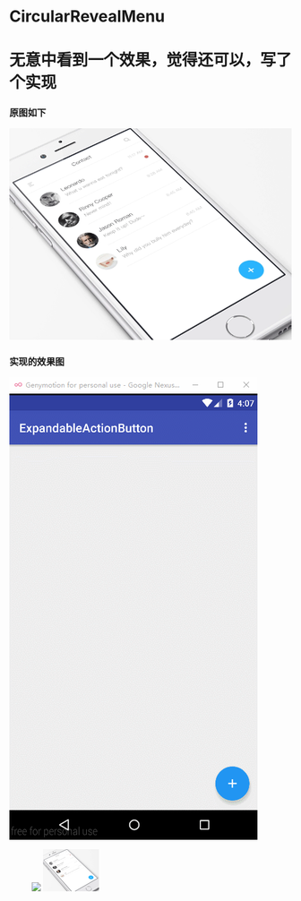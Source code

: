# CircularRevealMenu
# 无意中看到一个效果，觉得还可以，写了个实现

### 原图如下
![Mvp Image](https://github.com/ssseasonnn/CircularRevealMenu/raw/master/CircularRevealMenu.gif)


### 实现的效果图
![Mvp Image](https://github.com/ssseasonnn/CircularRevealMenu/raw/master/GIF.gif)

<figure class="third">
    <img width="100" src="https://github.com/ssseasonnn/RxDownload/blob/master/demo.gif?raw=true">
    <img width="100" src="https://github.com/ssseasonnn/CircularRevealMenu/raw/master/CircularRevealMenu.gif">
</figure>
